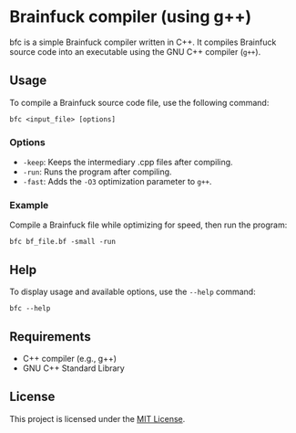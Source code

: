 # Brainfuck compiler (using g++)

bfc is a simple Brainfuck compiler written in C++. It compiles Brainfuck source code into an executable using the GNU C++ compiler (`g++`).

## Usage

To compile a Brainfuck source code file, use the following command:

`bfc <input_file> [options]`

### Options

- `-keep`: Keeps the intermediary .cpp files after compiling.
- `-run`: Runs the program after compiling.
- `-fast`: Adds the `-O3` optimization parameter to `g++`.

### Example

Compile a Brainfuck file while optimizing for speed, then run the program:

`bfc bf_file.bf -small -run`

## Help

To display usage and available options, use the `--help` command:

`bfc --help`


## Requirements

- C++ compiler (e.g., g++)
- GNU C++ Standard Library

## License

This project is licensed under the [MIT License](LICENSE).
